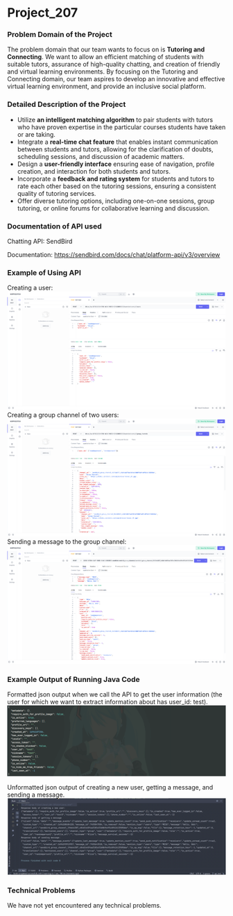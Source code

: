 # Project_207

### Problem Domain of the Project
The problem domain that our team wants to focus on is **Tutoring and Connecting**. We want to allow an efficient matching of students with suitable tutors, assurance of high-quality chatting, and creation of friendly and virtual learning environments. By focusing on the Tutoring and Connecting domain, our team aspires to develop an innovative and effective virtual learning environment, and provide an inclusive social platform.

### Detailed Description of the Project
- Utilize **an intelligent matching algorithm** to pair students with tutors who have proven expertise in the particular courses students have taken or are taking.
- Integrate a **real-time chat feature** that enables instant communication between students and tutors, allowing for the clarification of doubts, scheduling sessions, and discussion of academic matters.
- Design a **user-friendly interface** ensuring ease of navigation, profile creation, and interaction for both students and tutors.
- Incorporate a **feedback and rating system** for students and tutors to rate each other based on the tutoring sessions, ensuring a consistent quality of tutoring services.
- Offer diverse tutoring options, including one-on-one sessions, group tutoring, or online forums for collaborative learning and discussion.

### Documentation of API used
Chatting API: SendBird

Documentation: https://sendbird.com/docs/chat/platform-api/v3/overview

### Example of Using API
Creating a user:
![Creating a user](README_photo/screenshot_create_user.png)
Creating a group channel of two users:
![Creating a group channel of two users](README_photo/screenshot_group_channel.png)
Sending a message to the group channel:
![Sending a message to the group channel](README_photo/screenshot_send_message.png)

### Example Output of Running Java Code
Formatted json output when we call the API to get the user information 
(the user for which we want to extract information about has user_id: test).
![formatted output](README_photo/screenshot_formatted_output.png)

Unformatted json output of creating a new user, getting a message, and sending a message.
![Unformatted output](README_photo/screenshot_unformatted_output.png)

### Technical Problems
We have not yet encountered any technical problems. 

